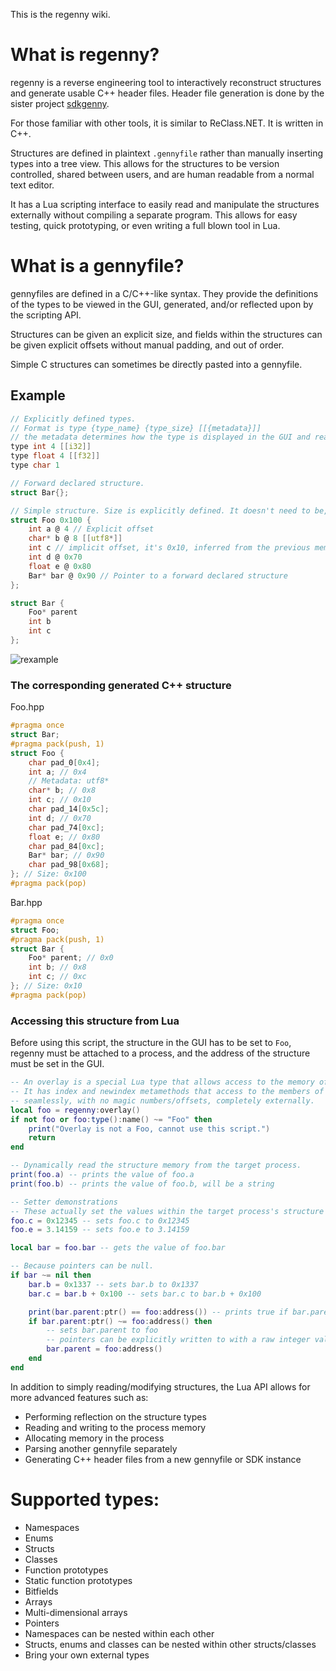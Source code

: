 This is the regenny wiki.

# What is regenny?
regenny is a reverse engineering tool to interactively reconstruct structures and generate usable C++ header files. Header file generation is done by the sister project [sdkgenny](https://github.com/cursey/sdkgenny).

For those familiar with other tools, it is similar to ReClass.NET. It is written in C++.

Structures are defined in plaintext `.gennyfile` rather than manually inserting types into a tree view. This allows for the structures to be version controlled, shared between users, and are human readable from a normal text editor.

It has a Lua scripting interface to easily read and manipulate the structures externally without compiling a separate program. This allows for easy testing, quick prototyping, or even writing a full blown tool in Lua.

# What is a gennyfile?
gennyfiles are defined in a C/C++-like syntax. They provide the definitions of the types to be viewed in the GUI, generated, and/or reflected upon by the scripting API.

Structures can be given an explicit size, and fields within the structures can be given explicit offsets without manual padding, and out of order.

Simple C structures can sometimes be directly pasted into a gennyfile.

## Example
```c
// Explicitly defined types.
// Format is type {type_name} {type_size} [[{metadata}]]
// the metadata determines how the type is displayed in the GUI and read by the Lua API.
type int 4 [[i32]]
type float 4 [[f32]]
type char 1

// Forward declared structure.
struct Bar{};

// Simple structure. Size is explicitly defined. It doesn't need to be, though.
struct Foo 0x100 {
    int a @ 4 // Explicit offset
    char* b @ 8 [[utf8*]]
    int c // implicit offset, it's 0x10, inferred from the previous member
    int d @ 0x70
    float e @ 0x80 
    Bar* bar @ 0x90 // Pointer to a forward declared structure
};

struct Bar {
    Foo* parent
    int b
    int c
};
```

![rexample](https://user-images.githubusercontent.com/2909949/187513097-32107759-4f23-4ac8-8985-e2debf2a09ec.png)


### The corresponding generated C++ structure
Foo.hpp
```cpp
#pragma once
struct Bar;
#pragma pack(push, 1)
struct Foo {
    char pad_0[0x4];
    int a; // 0x4
    // Metadata: utf8*
    char* b; // 0x8
    int c; // 0x10
    char pad_14[0x5c];
    int d; // 0x70
    char pad_74[0xc];
    float e; // 0x80
    char pad_84[0xc];
    Bar* bar; // 0x90
    char pad_98[0x68];
}; // Size: 0x100
#pragma pack(pop)
```

Bar.hpp
```cpp
#pragma once
struct Foo;
#pragma pack(push, 1)
struct Bar {
    Foo* parent; // 0x0
    int b; // 0x8
    int c; // 0xc
}; // Size: 0x10
#pragma pack(pop)
```

### Accessing this structure from Lua

Before using this script, the structure in the GUI has to be set to `Foo`, regenny must be attached to a process, and the address of the structure must be set in the GUI.

```lua
-- An overlay is a special Lua type that allows access to the memory of a structure.
-- It has index and newindex metamethods that access to the members of the structure
-- seamlessly, with no magic numbers/offsets, completely externally.
local foo = regenny:overlay()
if not foo or foo:type():name() ~= "Foo" then
    print("Overlay is not a Foo, cannot use this script.")
    return
end

-- Dynamically read the structure memory from the target process.
print(foo.a) -- prints the value of foo.a
print(foo.b) -- prints the value of foo.b, will be a string

-- Setter demonstrations
-- These actually set the values within the target process's structure behind the scenes.
foo.c = 0x12345 -- sets foo.c to 0x12345
foo.e = 3.14159 -- sets foo.e to 3.14159

local bar = foo.bar -- gets the value of foo.bar

-- Because pointers can be null.
if bar ~= nil then
    bar.b = 0x1337 -- sets bar.b to 0x1337
    bar.c = bar.b + 0x100 -- sets bar.c to bar.b + 0x100

    print(bar.parent:ptr() == foo:address()) -- prints true if bar.parent is equal to foo
    if bar.parent:ptr() ~= foo:address() then
        -- sets bar.parent to foo
        -- pointers can be explicitly written to with a raw integer value
        bar.parent = foo:address()
    end
end
```

In addition to simply reading/modifying structures, the Lua API allows for more advanced features such as:

* Performing reflection on the structure types
* Reading and writing to the process memory
* Allocating memory in the process
* Parsing another gennyfile separately
* Generating C++ header files from a new gennyfile or SDK instance

# Supported types:

* Namespaces
* Enums
* Structs
* Classes
* Function prototypes
* Static function prototypes
* Bitfields
* Arrays
* Multi-dimensional arrays
* Pointers
* Namespaces can be nested within each other
* Structs, enums and classes can be nested within other structs/classes
* Bring your own external types
